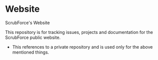 # Website
ScrubForce's Website

This repository is for tracking issues, projects and documentation for the ScrubForce public website.

- This references to a private repository and is used only for the above mentioned things.

